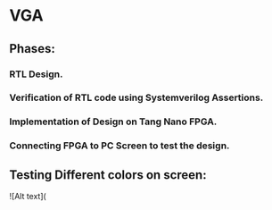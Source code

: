 # VGA
## Phases:
### RTL Design. 
### Verification of RTL code using Systemverilog Assertions.
### Implementation of Design on Tang Nano FPGA.
### Connecting FPGA to PC Screen to test the design. 
## Testing Different colors on screen:

![Alt text](
